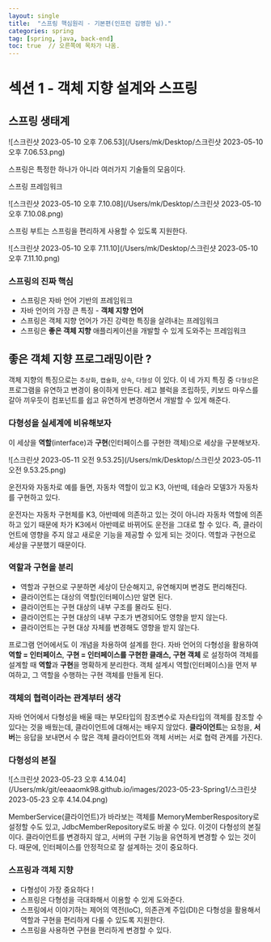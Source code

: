```yaml
---
layout: single
title:  "스프링 핵심원리 - 기본편(인프런 김영한 님)."
categories: spring
tag: [spring, java, back-end]
toc: true  // 오른쪽에 목차가 나옴.
---
```


# 섹션 1 - 객체 지향 설계와 스프링

## 스프링 생태계

![스크린샷 2023-05-10 오후 7.06.53](/Users/mk/Desktop/스크린샷 2023-05-10 오후 7.06.53.png)

스프링은 특정한 하나가 아니라 여러가지 기술들의 모음이다. 



스프링 프레임워크

![스크린샷 2023-05-10 오후 7.10.08](/Users/mk/Desktop/스크린샷 2023-05-10 오후 7.10.08.png)



스프링 부트는 스프링을 편리하게 사용할 수 있도록 지원한다. 

![스크린샷 2023-05-10 오후 7.11.10](/Users/mk/Desktop/스크린샷 2023-05-10 오후 7.11.10.png)



### 스프링의 진짜 핵심

- 스프링은 자바 언어 기반의 프레임워크
- 자바 언어의 가장 큰 특징 - **객체 지향 언어**
- 스프링은 객체 지향 언어가 가진 강력한 특징을 살려내는 프레임워크
- 스프링은 **좋은 객체 지향** 애플리케이션을 개발할 수 있게 도와주는 프레임워크



## 좋은 객체 지향 프로그래밍이란 ?

객체 지향의 특징으로는 `추상화`, `캡슐화`, `상속`, `다형성` 이 있다.  이 네 가지 특징 중 `다형성`은 프로그램을 유연하고 변경이 용이하게 만든다. 레고 블럭을 조립하듯, 키보드 마우스를 갈아 끼우듯이 컴포넌트를 쉽고 유연하게 변경하면서 개발할 수 있게 해준다. 



### 다형성을 실세계에 비유해보자

이 세상을 **역할**(interface)과 **구현**(인터페이스를 구현한 객체)으로 세상을 구분해보자. 

![스크린샷 2023-05-11 오전 9.53.25](/Users/mk/Desktop/스크린샷 2023-05-11 오전 9.53.25.png)

운전자와 자동차로 예를 들면, 자동차 역할이 있고 K3, 아반떼, 테슬라 모델3가 자동차를 구현하고 있다. 

운전자는 자동차 구현체를 K3, 아반떼에 의존하고 있는 것이 아니라 자동차 역할에 의존하고 있기 때문에 차가 K3에서 아반떼로 바뀌어도 운전을 그대로 할 수 있다. 즉, 클라이언트에 영향을 주지 않고 새로운 기능을 제공할 수 있게 되는 것이다. 역할과 구현으로 세상을 구분했기 때문이다. 



### 역할과 구현을 분리

- 역할과 구현으로 구분하면 세상이 단순해지고, 유연해지며 변경도 편리해진다.
- 클라이언트는 대상의 역할(인터페이스)만 알면 된다.
- 클라이언트는 구현 대상의 내부 구조를 몰라도 된다.
- 클라이언트는 구현 대상의 내부 구조가 변경되어도 영향을 받지 않는다.
- 클라이언트는 구현 대상 자체를 변경해도 영향을 받지 않는다. 

프로그램 언어에서도 이 개념을 차용하여 설계를 한다. 자바 언어의 다형성을 활용하여 **역할 = 인터페이스**, **구현 = 인터페이스를 구현한 클래스, 구현 객체** 로 설정하여 객체를 설계할 때 **역할**과 **구현**을 명확하게 분리한다. 객체 설계시 역할(인터페이스)을 먼저 부여하고, 그 역할을 수행하는 구현 객체를 만들게 된다.



### 객체의 협력이라는 관계부터 생각

자바 언어에서 다형성을 배울 때는 부모타입의 참조변수로 자손타입의 객체를 참조할 수 있다는 것을 배웠는데, 클라이언트에 대해서는 배우지 않았다. **클라이언트**는 요청을, **서버**는 응답을 보내면서 수 많은 객체 클라이언트와 객체 서버는 서로 협력 관계를 가진다. 



### 다형성의 본질 

![스크린샷 2023-05-23 오후 4.14.04](/Users/mk/git/eeaaomk98.github.io/images/2023-05-23-Spring1/스크린샷 2023-05-23 오후 4.14.04.png)

MemberService(클라이언트)가 바라보는 객체를 MemoryMemberRespository로 설정할 수도 있고, JdbcMemberRepository로도 바꿀 수 있다. 이것이 다형성의 본질이다. 클라이언트를 변경하지 않고, 서버의 구현 기능을 유연하게 변경할 수 있는 것이다. 때문에, 인터페이스를 안정적으로 잘 설계하는 것이 중요하다. 

### 스프링과 객체 지향

- 다형성이 가장 중요하다 !
- 스프링은 다형성을 극대화해서 이용할 수 있게 도와준다.
- 스프링에서 이야기하는 제어의 역전(IoC), 의존관계 주입(DI)은 다형성을 활용해서 역할과 구현을 편리하게 다룰 수 있도록 지원한다. 
- 스프링을 사용하면 구현을 편리하게 변경할 수 있다. 





















